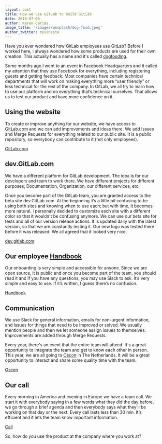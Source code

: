 ```yaml
---
layout: post
title: How we use GitLab to build GitLab
date: 2015-07-06
author: Karen Carias
image_title: '/images/unsplash/dog-food.jpeg'
author_twitter: myvineste
---
```


Have you ever wondered how GitLab employees use GitLab? Before I worked here, I always wondered how some products are used for their own creation. This actually has a name and it's called [dogfooding](https://en.wikipedia.org/wiki/Eating_your_own_dog_food).

Some months ago I went to an event in Facebook Headquarters and it called my attention that they use Facebook for everything, including registering guests and getting feedback. Most companies have certain technical departments that will work on making everything more “user friendly” or less technical for the rest of the company. In GitLab, we all try to learn how to use our platform and do everything that’s technical ourselves. That allows us to test our product and have more confidence on it.  

<!--more-->

## Using the website
To create or improve anything for our website, we have access to [GitLab.com](https://gitlab.com) and we can add improvements and ideas there. We add Issues and Merge Requests for everything related to our public site. It is a public repository, so everybody can contribute to it (not only employees).

[GitLab.com](images/gitlab-com.png)

## dev.GitLab.com
We have a different platform for GitLab development. The idea is for our developers and team to work there. We have different projects for different purposes; Documentation, Organization, our different services, etc.

Once you become part of the GitLab team, you are granted access to the beta site dev.GitLab.com. At the beginning it’s a little bit confusing to be using both sites and knowing when to use each; but with time, it becomes more natural. I personally decided to customize each site with a different color so that it wouldn't be confusing anymore. We can use our beta site for tests and all of our version release actions. It is updated daily with the latest version, so that we are constantly testing it. Our new logo was tested there before it was released. We all agreed that it looked very nice.

[dev.gitlab.com](images/dev-gitlab.png)

## Our employee [Handbook](https://about.gitlab.com/handbook/)
Our onboarding is very simple and accessible for anyone. Since we are open source, it is public and once you become part of the team, you should read it and if you have any questions, you may use Slack to ask. It’s very simple and easy to use. If it’s written, I guess there’s no confusion.

[Handbook](images/handbook.png)

## Communication
We use Slack for general information, emails for non-urgent information, and Issues for things that need to be improved or solved. We usually mention people and then we let someone assign issues to themselves. Improvements are added through Merge Requests.

Every year, there's an event that the entire team will attend. It's a great opportunity to integrate the team and get to know each other in person. This year, we are all going to [Oscon](http://www.oscon.com/open-source-eu-2015) in The Netherlands. It will be a great opportunity to interact and share some quality time with the team.

[Oscon](images/oscon.png)

## Our call
Every morning in America and evening in Europe we have a team call. We start it with everybody saying in a few words what they did the day before, we go through a brief agenda and then everybody says what they’ll be working on that day or the next. Every call lasts less than 30 min. It’s efficient and it lets the team know important information.

[Call](images/call.png)

So, how do you use the product at the company where you work at?
